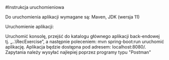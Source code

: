 #Instrukcja uruchomieniowa

Do uruchomienia aplikacji wymagane są: Maven, JDK (wersja 11)

Uruchomienie aplikacji:

Uruchomić konsolę, przejść do katalogu głównego aplikacji back-endowej tj.
„..\RecExercise”, a następnie poleceniem: mvn spring-boot:run uruchomić aplikację.
Aplikacja będzie dostępna pod adresem: localhost:8080/.
Zapytania należy wysyłać najlepiej poprzez programy typu "Postman"

